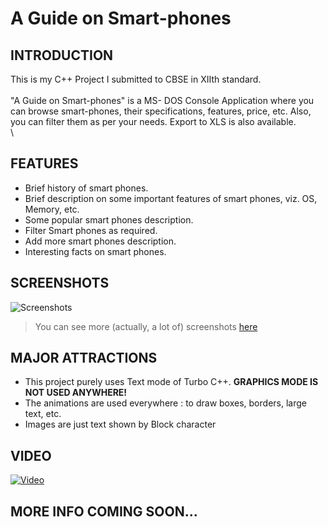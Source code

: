 # A Guide on Smart-phones

## INTRODUCTION
This is my C++ Project I submitted to CBSE in XIIth standard.\
\
"A Guide on Smart-phones" is a MS- DOS Console Application where you can browse smart-phones, their specifications, features, price, etc. Also, you can filter them as per your needs. Export to XLS is also available.\
\
## FEATURES
* Brief history of smart phones.
* Brief description on some important features of smart phones, viz. OS, Memory, etc.
* Some popular smart phones description.
* Filter Smart phones as required.
* Add more smart phones description.
* Interesting facts on smart phones.

## SCREENSHOTS
![Screenshots](https://github.com/lswarnkar1/AGuideOnSmartphones/blob/master/Screenshots/screenshots.gif)
> You can see more (actually, a lot of) screenshots [here](https://github.com/lswarnkar1/AGuideOnSmartphones/blob/master/Screenshots/README.md)

## MAJOR ATTRACTIONS
* This project purely uses Text mode of Turbo C++. **GRAPHICS MODE IS NOT USED ANYWHERE!**
* The animations are used everywhere : to draw boxes, borders, large text, etc.
* Images are just text shown by Block character

## VIDEO
[![Video](https://img.youtube.com/vi/M24kpvbXRj8/0.jpg)](http://www.youtube.com/watch?v=M24kpvbXRj8 "A Guide on Smartphones - C++ Project - XIIth CBSE")

## MORE INFO COMING SOON...
